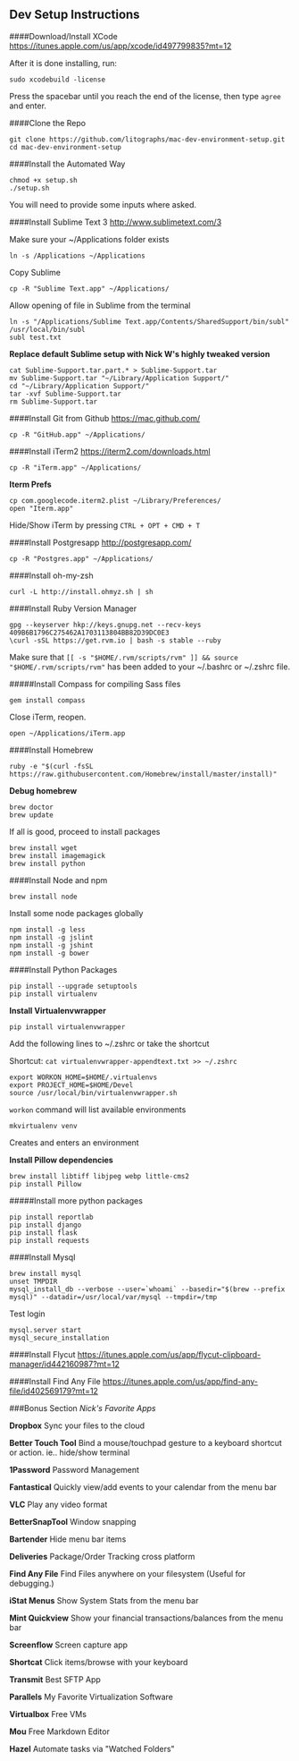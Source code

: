 ## Dev Setup Instructions

####Download/Install XCode
<https://itunes.apple.com/us/app/xcode/id497799835?mt=12>

After it is done installing, run:

    sudo xcodebuild -license

Press the spacebar until you reach the end of the license, then type `agree` and enter.

####Clone the Repo

    git clone https://github.com/litographs/mac-dev-environment-setup.git
    cd mac-dev-environment-setup

####Install the Automated Way

    chmod +x setup.sh
    ./setup.sh

You will need to provide some inputs where asked.

####Install Sublime Text 3
<http://www.sublimetext.com/3>

Make sure your ~/Applications folder exists

    ln -s /Applications ~/Applications

Copy Sublime

    cp -R "Sublime Text.app" ~/Applications/

Allow opening of file in Sublime from the terminal

    ln -s "/Applications/Sublime Text.app/Contents/SharedSupport/bin/subl" /usr/local/bin/subl
    subl test.txt

__Replace default Sublime setup with Nick W's highly tweaked version__

    cat Sublime-Support.tar.part.* > Sublime-Support.tar
    mv Sublime-Support.tar "~/Library/Application Support/"
    cd "~/Library/Application Support/"
    tar -xvf Sublime-Support.tar
    rm Sublime-Support.tar

####Install Git from Github
<https://mac.github.com/>

    cp -R "GitHub.app" ~/Applications/

####Install iTerm2
<https://iterm2.com/downloads.html>

    cp -R "iTerm.app" ~/Applications/

__Iterm Prefs__

    cp com.googlecode.iterm2.plist ~/Library/Preferences/
    open "Iterm.app"

Hide/Show iTerm by pressing `CTRL + OPT + CMD + T`

####Install Postgresapp
<http://postgresapp.com/>

    cp -R "Postgres.app" ~/Applications/

####Install oh-my-zsh

    curl -L http://install.ohmyz.sh | sh

####Install Ruby Version Manager

    gpg --keyserver hkp://keys.gnupg.net --recv-keys 409B6B1796C275462A1703113804BB82D39DC0E3
    \curl -sSL https://get.rvm.io | bash -s stable --ruby
    
Make sure that `[[ -s "$HOME/.rvm/scripts/rvm" ]] && source "$HOME/.rvm/scripts/rvm"` has been added to your ~/.bashrc or ~/.zshrc file. 
    
#####Install Compass for compiling Sass files

    gem install compass
    
Close iTerm, reopen.

    open ~/Applications/iTerm.app

####Install Homebrew

    ruby -e "$(curl -fsSL https://raw.githubusercontent.com/Homebrew/install/master/install)"

__Debug homebrew__

    brew doctor
    brew update

If all is good, proceed to install packages

    brew install wget
    brew install imagemagick
    brew install python

####Install Node and npm

    brew install node

Install some node packages globally

    npm install -g less
    npm install -g jslint
    npm install -g jshint
    npm install -g bower

####Install Python Packages

    pip install --upgrade setuptools
    pip install virtualenv

__Install Virtualenvwrapper__

    pip install virtualenvwrapper

Add the following lines to ~/.zshrc or take the shortcut

Shortcut: `cat virtualenvwrapper-appendtext.txt >> ~/.zshrc`

    export WORKON_HOME=$HOME/.virtualenvs
    export PROJECT_HOME=$HOME/Devel
    source /usr/local/bin/virtualenvwrapper.sh

`workon` command will list available environments

    mkvirtualenv venv

Creates and enters an environment

__Install Pillow dependencies__

    brew install libtiff libjpeg webp little-cms2
    pip install Pillow

#####Install more python packages

    pip install reportlab
    pip install django
    pip install flask
    pip install requests


####Install Mysql

    brew install mysql
    unset TMPDIR
    mysql_install_db --verbose --user=`whoami` --basedir="$(brew --prefix mysql)" --datadir=/usr/local/var/mysql --tmpdir=/tmp

Test login

    mysql.server start
    mysql_secure_installation

####Install Flycut
<https://itunes.apple.com/us/app/flycut-clipboard-manager/id442160987?mt=12>

####Install Find Any File
<https://itunes.apple.com/us/app/find-any-file/id402569179?mt=12>

###Bonus Section
_Nick's Favorite Apps_

__Dropbox__ Sync your files to the cloud

__Better Touch Tool__ Bind a mouse/touchpad gesture to a keyboard shortcut or action. ie.. hide/show terminal

__1Password__ Password Management

__Fantastical__ Quickly view/add events to your calendar from the menu bar

__VLC__ Play any video format

__BetterSnapTool__ Window snapping

__Bartender__ Hide menu bar items

__Deliveries__ Package/Order Tracking cross platform

__Find Any File__ Find Files anywhere on your filesystem (Useful for debugging.)

__iStat Menus__ Show System Stats from the menu bar

__Mint Quickview__ Show your financial transactions/balances from the menu bar

__Screenflow__ Screen capture app

__Shortcat__ Click items/browse with your keyboard

__Transmit__ Best SFTP App

__Parallels__ My Favorite Virtualization Software

__Virtualbox__ Free VMs

__Mou__ Free Markdown Editor

__Hazel__ Automate tasks via "Watched Folders"


























